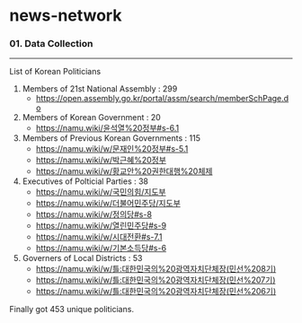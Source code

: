 # news-network

### 01. Data Collection
---
List of Korean Politicians
1. Members of 21st National Assembly : 299 
    - https://open.assembly.go.kr/portal/assm/search/memberSchPage.do
2. Members of Korean Government : 20
    - https://namu.wiki/윤석열%20정부#s-6.1
3. Members of Previous Korean Governments : 115
    - https://namu.wiki/w/문재인%20정부#s-5.1
    - https://namu.wiki/w/박근혜%20정부
    - https://namu.wiki/w/황교안%20권한대행%20체제
4. Executives of Polticial Parties : 38
    - https://namu.wiki/w/국민의힘/지도부
    - https://namu.wiki/w/더불어민주당/지도부
    - https://namu.wiki/w/정의당#s-8
    - https://namu.wiki/w/열린민주당#s-9
    - https://namu.wiki/w/시대전환#s-7.1
    - https://namu.wiki/w/기본소득당#s-6
5. Governers of Local Districts : 53
    - https://namu.wiki/w/틀:대한민국의%20광역자치단체장(민선%208기)
    - https://namu.wiki/w/틀:대한민국의%20광역자치단체장(민선%207기)
    - https://namu.wiki/w/틀:대한민국의%20광역자치단체장(민선%206기)
  
Finally got 453 unique politicians.